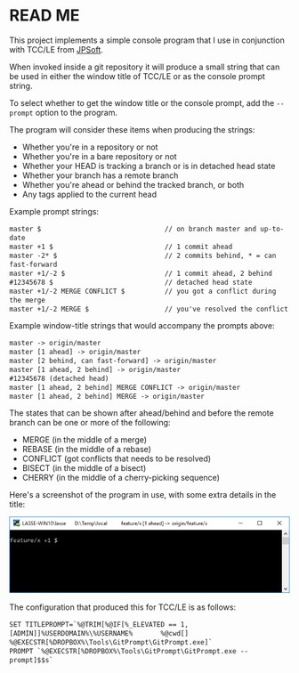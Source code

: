 # READ ME

This project implements a simple console program that I use in conjunction with TCC/LE from [JPSoft](http://jpsoft.com).

When invoked inside a git repository it will produce a small string that can be used in either the window title of TCC/LE
or as the console prompt string.

To select whether to get the window title or the console prompt, add the `--prompt` option to the program.

The program will consider these items when producing the strings:

* Whether you're in a repository or not
* Whether you're in a bare repository or not
* Whether your HEAD is tracking a branch or is in detached head state
* Whether your branch has a remote branch
* Whether you're ahead or behind the tracked branch, or both
* Any tags applied to the current head

Example prompt strings:

    master $                               // on branch master and up-to-date
	master +1 $                            // 1 commit ahead
	master -2* $                           // 2 commits behind, * = can fast-forward
	master +1/-2 $                         // 1 commit ahead, 2 behind
	#12345678 $                            // detached head state
	master +1/-2 MERGE CONFLICT $          // you got a conflict during the merge
	master +1/-2 MERGE $                   // you've resolved the conflict

Example window-title strings that would accompany the prompts above:

    master -> origin/master
	master [1 ahead] -> origin/master
	master [2 behind, can fast-forward] -> origin/master
	master [1 ahead, 2 behind] -> origin/master
	#12345678 (detached head)
	master [1 ahead, 2 behind] MERGE CONFLICT -> origin/master
	master [1 ahead, 2 behind] MERGE -> origin/master

The states that can be shown after ahead/behind and before the remote branch can be one or more of the following:

* MERGE (in the middle of a merge)
* REBASE (in the middle of a rebase)
* CONFLICT (got conflicts that needs to be resolved)
* BISECT (in the middle of a bisect)
* CHERRY (in the middle of a cherry-picking sequence)

Here's a screenshot of the program in use, with some extra details in the title:

![Screenshot of TCC/LE with GitPrompt][1]

The configuration that produced this for TCC/LE is as follows:

    SET TITLEPROMPT=`%@TRIM[%@IF[%_ELEVATED == 1,[ADMIN]]%USERDOMAIN%\%USERNAME%       %@cwd[]           %@EXECSTR[%DROPBOX%\Tools\GitPrompt\GitPrompt.exe]`
    PROMPT `%@EXECSTR[%DROPBOX%\Tools\GitPrompt\GitPrompt.exe --prompt]$$s`

  [1]: Assets/ReadmeScreenshot.png?raw=true